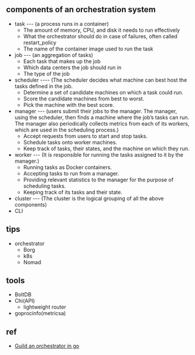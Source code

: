 
## components of an orchestration system
+ task --- (a process runs in a container)
    + The amount of memory, CPU, and disk it needs to run effectively
    + What the orchestrator should do in case of failures, often called restart_policy
    + The name of the container image used to run the task
+ job --- (an aggregation of tasks)
    + Each task that makes up the job
    + Which data centers the job should run in
    + The type of the job
+ scheduler ---- (The scheduler decides what machine can best host the tasks defined in the job.
    + Determine a set of candidate machines on which a task could run.
    + Score the candidate machines from best to worst.
    + Pick the machine with the best score.
+ manager --- (users submit their jobs to the manager. The manager, using the scheduler, then finds a machine where the job’s tasks can run. The manager also periodically collects metrics from each of its workers, which are used in the scheduling process.)
    + Accept requests from users to start and stop tasks.
    + Schedule tasks onto worker machines.
    + Keep track of tasks, their states, and the machine on which they run.
+ worker --- (It is responsible for running the tasks assigned to it by the manager.)
    + Running tasks as Docker containers.
    + Accepting tasks to run from a manager.
    + Providing relevant statistics to the manager for the purpose of scheduling tasks.
    + Keeping track of its tasks and their state.
+ cluster  --- (The cluster is the logical grouping of all the above components)
+ CLI

## tips


+ orchestrator
    + Borg
    + k8s
    + Nomad

## tools
+ BoltDB
+ Chi(API)
    + lightweight router 
+ goprocinfo(metricsa)

## ref

+ [Guild an orchestrator in go](https://livebook.manning.com/book/build-an-orchestration-system-from-scratch/meap-version-1/v-1/)